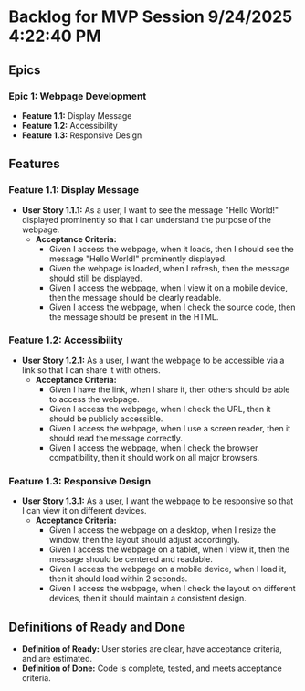 # Backlog for MVP Session 9/24/2025 4:22:40 PM

## Epics
### Epic 1: Webpage Development
- **Feature 1.1:** Display Message
- **Feature 1.2:** Accessibility
- **Feature 1.3:** Responsive Design

## Features
### Feature 1.1: Display Message
- **User Story 1.1.1:** As a user, I want to see the message "Hello World!" displayed prominently so that I can understand the purpose of the webpage.
  - **Acceptance Criteria:**
    - Given I access the webpage, when it loads, then I should see the message "Hello World!" prominently displayed.
    - Given the webpage is loaded, when I refresh, then the message should still be displayed.
    - Given I access the webpage, when I view it on a mobile device, then the message should be clearly readable.
    - Given I access the webpage, when I check the source code, then the message should be present in the HTML.

### Feature 1.2: Accessibility
- **User Story 1.2.1:** As a user, I want the webpage to be accessible via a link so that I can share it with others.
  - **Acceptance Criteria:**
    - Given I have the link, when I share it, then others should be able to access the webpage.
    - Given I access the webpage, when I check the URL, then it should be publicly accessible.
    - Given I access the webpage, when I use a screen reader, then it should read the message correctly.
    - Given I access the webpage, when I check the browser compatibility, then it should work on all major browsers.

### Feature 1.3: Responsive Design
- **User Story 1.3.1:** As a user, I want the webpage to be responsive so that I can view it on different devices.
  - **Acceptance Criteria:**
    - Given I access the webpage on a desktop, when I resize the window, then the layout should adjust accordingly.
    - Given I access the webpage on a tablet, when I view it, then the message should be centered and readable.
    - Given I access the webpage on a mobile device, when I load it, then it should load within 2 seconds.
    - Given I access the webpage, when I check the layout on different devices, then it should maintain a consistent design.

## Definitions of Ready and Done
- **Definition of Ready:** User stories are clear, have acceptance criteria, and are estimated.
- **Definition of Done:** Code is complete, tested, and meets acceptance criteria.